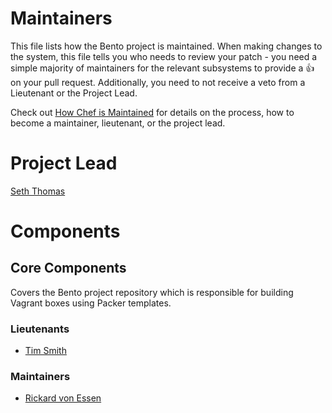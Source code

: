 # Maintainers

This file lists how the Bento project is maintained. When making changes to the system, this file tells you who needs to review your patch - you need a simple majority of maintainers for the relevant subsystems to provide a :+1: on your pull request. Additionally, you need to not receive a veto from a Lieutenant or the Project Lead.

Check out [How Chef is Maintained](https://github.com/chef/chef-rfc/blob/master/rfc030-maintenance-policy.md#how-the-project-is-maintained) for details on the process, how to become a maintainer, lieutenant, or the project lead.

# Project Lead

[Seth Thomas](http://github.com/cheeseplus)

# Components

## Core Components

Covers the Bento project repository which is responsible for building Vagrant boxes using Packer templates.

### Lieutenants

* [Tim Smith](https://github.com/tas50)

### Maintainers

* [Rickard von Essen](https://github.com/rickard-von-essen)

